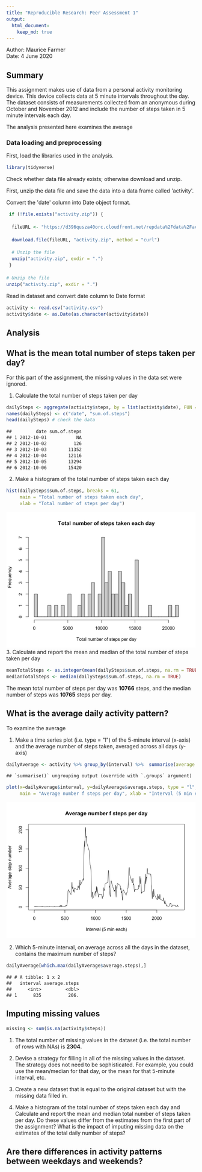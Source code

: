 ```yaml
---
title: "Reproducible Research: Peer Assessment 1"
output: 
  html_document: 
    keep_md: true
---
```



Author: Maurice Farmer  
Date: 4 June 2020


## Summary  
This assignment makes use of data from a personal activity monitoring device. This device collects data at 5 minute intervals throughout the day. The dataset consists of measurements collected from an anonymous during October and November 2012 and include the number of steps taken in 5 minute intervals each day.  

The analysis presented here examines the average

### Data loading and preprocessing  
First, load the libraries used in the analysis.  


```r
library(tidyverse)
```


Check whether data file already exists; otherwise download and unzip. 

First, unzip the data file and save the data into a data frame called 'activity'.  

Convert the 'date' column into Date object format.

```r
 if (!file.exists("activity.zip")) {
  
  fileURL <- "https://d396qusza40orc.cloudfront.net/repdata%2Fdata%2Factivity.zip"
  
  download.file(fileURL, "activity.zip", method = "curl")
  
  # Unzip the file
  unzip("activity.zip", exdir = ".")
 }

# Unzip the file
unzip("activity.zip", exdir = ".")
```

Read in dataset and convert date column to Date format

```r
activity <- read.csv("activity.csv")
activity$date <- as.Date(as.character(activity$date))
```

## Analysis

## What is the mean total number of steps taken per day?

For this part of the assignment, the missing values in the data set were ignored.  

1. Calculate the total number of steps taken per day  

```r
dailySteps <- aggregate(activity$steps, by = list(activity$date), FUN = sum)
names(dailySteps) <- c("date", "sum.of.steps")
head(dailySteps) # check the data
```

```
##         date sum.of.steps
## 1 2012-10-01           NA
## 2 2012-10-02          126
## 3 2012-10-03        11352
## 4 2012-10-04        12116
## 5 2012-10-05        13294
## 6 2012-10-06        15420
```

2. Make a histogram of the total number of steps taken each day  


```r
hist(dailySteps$sum.of.steps, breaks = 61, 
     main = "Total number of steps taken each day", 
     xlab = "Total number of steps per day")
```

![](PA1_template_files/figure-html/histogram1-1.png)<!-- -->
3. Calculate and report the mean and median of the total number of steps taken per day

```r
meanTotalSteps <- as.integer(mean(dailySteps$sum.of.steps, na.rm = TRUE))
medianTotalSteps <- median(dailySteps$sum.of.steps, na.rm = TRUE)
```

The mean total number of steps per day was **10766** steps, and the median number of steps was **10765** steps per day.

## What is the average daily activity pattern?

To examine the average   
1. Make a time series plot (i.e. type = "l") of the 5-minute interval (x-axis) and the average number of steps taken, averaged across all days (y-axis)


```r
dailyAverage <- activity %>% group_by(interval) %>%  summarise(average.steps = mean(steps, na.rm = TRUE))
```

```
## `summarise()` ungrouping output (override with `.groups` argument)
```

```r
plot(x=dailyAverage$interval, y=dailyAverage$average.steps, type = "l", 
     main = "Average number f steps per day", xlab = "Interval (5 min each)", ylab = "Average step number")
```

![](PA1_template_files/figure-html/dailypattern-1.png)<!-- -->

2. Which 5-minute interval, on average across all the days in the dataset, contains the maximum number of steps?


```r
dailyAverage[which.max(dailyAverage$average.steps),]
```

```
## # A tibble: 1 x 2
##   interval average.steps
##      <int>         <dbl>
## 1      835          206.
```

## Imputing missing values


```r
missing <- sum(is.na(activity$steps))
```

1. The total number of missing values in the dataset (i.e. the total number of rows with NAs) is **2304**.  

2. Devise a strategy for filling in all of the missing values in the dataset. The strategy does not need to be sophisticated. For example, you could use the mean/median for that day, or the mean for that 5-minute interval, etc.
3. Create a new dataset that is equal to the original dataset but with the missing data filled in.
4. Make a histogram of the total number of steps taken each day and Calculate and report the mean and median total number of steps taken per day. Do these values differ from the estimates from the first part of the assignment? What is the impact of imputing missing data on the estimates of the total daily number of steps?

## Are there differences in activity patterns between weekdays and weekends?
